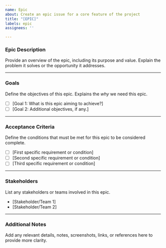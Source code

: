 ```yaml
---
name: Epic
about: Create an epic issue for a core feature of the project
title: "[EPIC]"
labels: epic
assignees: ''

---
```


### **Epic Description**

Provide an overview of the epic, including its purpose and value. Explain the problem it solves or the opportunity it addresses.

---

### **Goals**

Define the objectives of this epic. Explains the _why_ we need this epic.

- [ ] [Goal 1: What is this epic aiming to achieve?]
- [ ] [Goal 2: Additional objectives, if any.]

---

### **Acceptance Criteria**

Define the conditions that must be met for this epic to be considered complete.

- [ ] [First specific requirement or condition]
- [ ] [Second specific requirement or condition]
- [ ] [Third specific requirement or condition]

---

### **Stakeholders**

List any stakeholders or teams involved in this epic.

- [Stakeholder/Team 1]
- [Stakeholder/Team 2]

---

### **Additional Notes**

Add any relevant details, notes, screenshots, links, or references here to provide more clarity.
